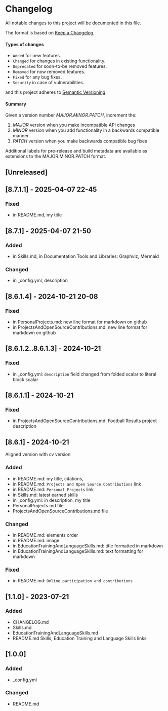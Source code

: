 # Changelog

All notable changes to this project will be documented in this file.

The format is based on [Keep a Changelog](https://keepachangelog.com/en/1.0.0/),
#### Types of changes
-   `Added`  for new features.
-   `Changed`  for changes in existing functionality.
-   `Deprecated`  for soon-to-be removed features.
-   `Removed`  for now removed features.
-   `Fixed`  for any bug fixes.
-   `Security`  in case of vulnerabilities.

and this project adheres to [Semantic Versioning](https://semver.org/spec/v2.0.0.html).
#### Summary
Given a version number *MAJOR*.*MINOR*.*PATCH*, increment the:

1.  *MAJOR* version when you make incompatible API changes
2.  *MINOR* version when you add functionality in a backwards compatible manner
3.  *PATCH* version when you make backwards compatible bug fixes

Additional labels for pre-release and build metadata are available as extensions to the MAJOR.MINOR.PATCH format.


## [Unreleased]  

## [8.7.1.1] - 2025-04-07 22-45  
### Fixed  
- in README.md, my title

## [8.7.1] - 2025-04-07 21-50  
### Added  
- in Skills.md, in Documentation Tools and Libraries: Graphviz, Mermaid
### Changed  
- in _config.yml, description

## [8.6.1.4] - 2024-10-21 20-08  
### Fixed  
- in PersonalProjects.md: new line format for markdown on github
- in ProjectsAndOpenSourceContributions.md: new line format for markdown on github

## [8.6.1.2..8.6.1.3] - 2024-10-21  
### Fixed  
- in _config.yml: `description` field changed from folded scalar to literal block scalar

## [8.6.1.1] - 2024-10-21  
### Fixed  
- in ProjectsAndOpenSourceContributions.md: Football Results project description

## [8.6.1] - 2024-10-21  
Aligned version with cv version  
### Added  
- in README.md: my title, citations,
- in README.md: `Projects and Open Source Contributions` link
- in README.md: `Personal Projects` link
- in Skills.md: latest earned skills
- in _config.yml: in description, my title
- PersonalProjects.md file
- ProjectsAndOpenSourceContributions.md file
### Changed  
- in README.md: elements order
- in README.md: image
- in EducationTrainingAndLanguageSkills.md: title formatted in markdown
- in EducationTrainingAndLanguageSkills.md: text formatting for markdown
### Fixed
- in README.md: `Online participation and contributions`

## [1.1.0] - 2023-07-21  
### Added  
- CHANGELOG.md  
- Skills.md  
- EducationTrainingAndLanguageSkills.md  
- README.md Skills, Education Training and Language Skills links  

## [1.0.0]  
### Added  
- _config.yml  
### Changed  
- README.md
